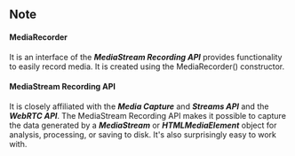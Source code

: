 

## Note


#### MediaRecorder

It is an interface of the __*MediaStream Recording API*__ provides functionality to easily record media. It is created using the MediaRecorder() constructor.

#### MediaStream Recording API

It is closely affiliated with the __*Media Capture*__ and __*Streams API*__ and the __*WebRTC API*__. The MediaStream Recording API makes it possible to capture the data generated by a __*MediaStream*__ or __*HTMLMediaElement*__ object for analysis, processing, or saving to disk. It's also surprisingly easy to work with.